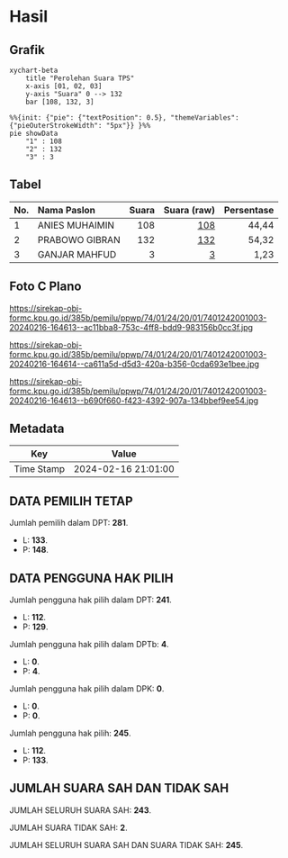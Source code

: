 # Hasil

## Grafik

```mermaid
xychart-beta
    title "Perolehan Suara TPS"
    x-axis [01, 02, 03]
    y-axis "Suara" 0 --> 132
    bar [108, 132, 3]
```

```mermaid
%%{init: {"pie": {"textPosition": 0.5}, "themeVariables": {"pieOuterStrokeWidth": "5px"}} }%%
pie showData
    "1" : 108
    "2" : 132
    "3" : 3
```

## Tabel

| No. | Nama Paslon    | Suara | Suara (raw) | Persentase |
|:--- |:-------------- | -----:| -----------:| ----------:|
| 1   | ANIES MUHAIMIN | 108   | [108][p-1]  | 44,44      |
| 2   | PRABOWO GIBRAN | 132   | [132][p-2]  | 54,32      |
| 3   | GANJAR MAHFUD  | 3     | [3][p-3]    | 1,23       |


[p-1]: https://github.com/gigit-pemilu/pemilu-2024-74-sulawesi-tenggara/blob/main/pilpres/hitung-suara/sub/74-sulawesi-tenggara/sub/01-kolaka/sub/24-toari/sub/2001-toari/sub/003-tps/sub/paslon-1.txt
[p-2]: https://github.com/gigit-pemilu/pemilu-2024-74-sulawesi-tenggara/blob/main/pilpres/hitung-suara/sub/74-sulawesi-tenggara/sub/01-kolaka/sub/24-toari/sub/2001-toari/sub/003-tps/sub/paslon-2.txt
[p-3]: https://github.com/gigit-pemilu/pemilu-2024-74-sulawesi-tenggara/blob/main/pilpres/hitung-suara/sub/74-sulawesi-tenggara/sub/01-kolaka/sub/24-toari/sub/2001-toari/sub/003-tps/sub/paslon-3.txt

## Foto C Plano

https://sirekap-obj-formc.kpu.go.id/385b/pemilu/ppwp/74/01/24/20/01/7401242001003-20240216-164613--ac11bba8-753c-4ff8-bdd9-983156b0cc3f.jpg

https://sirekap-obj-formc.kpu.go.id/385b/pemilu/ppwp/74/01/24/20/01/7401242001003-20240216-164614--ca611a5d-d5d3-420a-b356-0cda693e1bee.jpg

https://sirekap-obj-formc.kpu.go.id/385b/pemilu/ppwp/74/01/24/20/01/7401242001003-20240216-164613--b690f660-f423-4392-907a-134bbef9ee54.jpg


## Metadata

| Key        | Value               |
| ---------- | ------------------- |
| Time Stamp | 2024-02-16 21:01:00 |


## DATA PEMILIH TETAP

Jumlah pemilih dalam DPT: **281**.
 * L: **133**.
 * P: **148**.

## DATA PENGGUNA HAK PILIH

Jumlah pengguna hak pilih dalam DPT: **241**.
 * L: **112**.
 * P: **129**.

Jumlah pengguna hak pilih dalam DPTb: **4**.
 * L: **0**.
 * P: **4**.

Jumlah pengguna hak pilih dalam DPK: **0**.
 * L: **0**.
 * P: **0**.

Jumlah pengguna hak pilih: **245**.
 * L: **112**.
 * P: **133**.

## JUMLAH SUARA SAH DAN TIDAK SAH

JUMLAH SELURUH SUARA SAH: **243**.

JUMLAH SUARA TIDAK SAH: **2**.

JUMLAH SELURUH SUARA SAH DAN SUARA TIDAK SAH: **245**.


